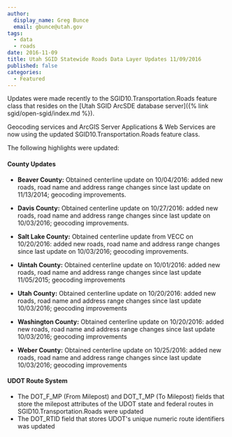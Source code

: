 ```yaml
---
author:
  display_name: Greg Bunce
  email: gbunce@utah.gov
tags:
  - data
  - roads
date: 2016-11-09
title: Utah SGID Statewide Roads Data Layer Updates 11/09/2016
published: false
categories:
  - Featured
---
```


Updates were made recently to the SGID10.Transportation.Roads feature class that resides on the [Utah SGID ArcSDE database server]({% link sgid/open-sgid/index.md %}).

Geocoding services and ArcGIS Server Applications & Web Services are now using the updated SGID10.Transportation.Roads feature class.

The following highlights were updated:

#### County Updates

- **Beaver County:** Obtained centerline update on 10/04/2016: added new roads, road name and address range changes since last update on 11/13/2014; geocoding improvements.

- **Davis County:** Obtained centerline update on 10/27/2016: added new roads, road name and address range changes since last update on 10/03/2016; geocoding improvements.

- **Salt Lake County:** Obtained centerline update from VECC on 10/20/2016: added new roads, road name and address range changes since last update on 10/03/2016; geocoding improvements.

- **Uintah County:** Obtained centerline update on 10/01/2016: added new roads, road name and address range changes since last update 11/05/2015; geocoding improvements

- **Utah County:** Obtained centerline update on 10/20/2016: added new roads, road name and address range changes since last update 10/03/2016; geocoding improvements

- **Washington County:** Obtained centerline update on 10/20/2016: added new roads, road name and address range changes since last update 10/03/2016; geocoding improvements

- **Weber County:** Obtained centerline update on 10/25/2016: added new roads, road name and address range changes since last update 10/03/2016; geocoding improvements

#### UDOT Route System

- The DOT_F_MP (From Milepost) and DOT_T_MP (To Milepost) fields that store the milepost attributes of the UDOT state and federal routes in SGID10.Transportation.Roads were updated
- The DOT_RTID field that stores UDOT's unique numeric route identifiers was updated
